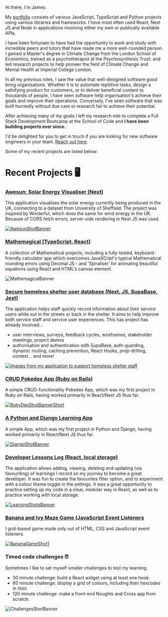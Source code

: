 Hi there, I'm James. 

My [portfolio](https://jamesdiffey.vercel.app/) consists of various JavaScript, TypeScript and Python projects using various libraries and frameworks. I have most often used React, Next JS and Node in applications involving either my own or publically available APIs. 

I have been fortunate to have had the opportunity to work and study with incredible peers and tutors that have made me a more well-rounded person. I gained a Master's degree in Climate Change from the London School of Economics; trained as a psychotherapist at the Psychosynthesis Trust; and led research projects to help pioneer the field of Climate Change and Mental Health at Imperial College London.

In all my previous roles, I saw the value that well-designed software good bring organisations. Whether it is to automate repititive tasks, design a satisfying product for customers, or to deliver beneficial content to thousands of people, I have seen software help organisation's achieve their goals and improve their operations. Conversely, I've seen software that was built hurriedly without due care or research fail to achieve their potential. 

After achieving many of my goals I left my research role to complete a Full Stack Development Bootcamp at the School of Code and **I have been building projects ever since**. 

I'd be delighted for you to get in touch if you are looking for new software engineers in your team. [Reach out here](mailto:jamesdiffeycoding@outlook.com).

Some of my recent projects are listed below:

# Recent Projects 🖥️
### [Awesun: Solar Energy Visualiser (Next)](https://awesun-solar-visualiser.vercel.app/)

This application visualises the solar energy currently being produced in the UK, connecting to a dataset from University of Sheffield. The project was inspired by Winderful, which does the same for wind energy in the UK. Because of CORS fetch errors, server-side rendering in Next JS was used.

[![AwesunShotBanner](https://github.com/jamesdiffeycoding/jamesdiffeycoding/assets/139918141/b0f83f28-72a7-41ea-9eff-57a968f0b2e4)](https://awesun-solar-visualiser.vercel.app)


### [Mathemagical (TypeScript, React)](https://mathemagical.vercel.app/)
A collection of Mathematical projects, including a fully-tested, keyboard-friendly calculator app which overcomes JavaSCript's typical Mathematical rounding errors using Decimal JS - and 'Spiraliser' for animating beautiful equations using React and HTML's canvas element.

![MathemagicalBanner](https://github.com/user-attachments/assets/f4b7e933-ddc9-4912-a8d0-24d6d8b4ca33)


### [Secure homeless shelter user database (Next, JS, SupaBase, Jest)](https://secure-nextjs-homeless-shelter-database.vercel.app/dashboard)

The application helps staff quickly record information about their service users while out in the streets or back in the shelter. It aims to help improve both service staff and service user experiences. This has project has already involved...
- user interviews, surveys, feedback cycles, wireframes, stakeholder meetings, project demos
- authorisation and authentication with SupaBase, auth-guarding, dynamic routing, caching prevention, React Hooks, prop-drilling, context... and more! 

[![Images from my application to support homeless shelter staff](https://github.com/jamesdiffeycoding/jamesdiffeycoding/assets/139918141/969e4146-8cbd-4bc4-a5bb-72f34f24deca)](https://secure-nextjs-homeless-shelter-database.vercel.app/dashboard)



### [CRUD Pokedex App (Ruby on Rails)](https://rubyonrails-pokedex.onrender.com/pokemonsters)
A simple CRUD-functionality Pokedex App, which was my first project in Ruby on Rails, having worked primarily in React/Next JS thus far.

[![RubyDexShotBannerShort](https://github.com/jamesdiffeycoding/jamesdiffeycoding/assets/139918141/87d429f5-eaca-46e4-a655-b28c06d4a2b1)](https://rubyonrails-pokedex.onrender.com/pokemonsters)


### [A Python and Django Learning App](https://django-learning-project.vercel.app/)
A simple App, which was my first project in Python and Django, having worked primarily in React/Next JS thus far.

[![DjangoShotBanner](https://github.com/jamesdiffeycoding/jamesdiffeycoding/assets/139918141/f92fd5e0-21ea-43be-8b55-ee703a9f08bc)](https://django-learning-project.vercel.app)


### [Developer Lessons Log (React, local storage)](https://developer-lessons-react.vercel.app/)
The application allows adding, viewing, deleting and updating (via favouriting) of learnings I record on my journey to become a great developer. It was fun to create the favourites filter option, and to experiment with a colour theme toggle in the settings. It was a great opportunity to practice setting up my code in a clear, modular way in React, as well as to practice working with local storage.

[![LearningShotsBanner](https://github.com/jamesdiffeycoding/jamesdiffeycoding/assets/139918141/a9bdd1d7-6432-40ca-b995-568d863e0eaf)](https://developer-lessons-react.vercel.app)


### [Banana and Ivy Maze Game (JavaScript Event Listeners](https://jamesdiffeycoding.github.io/JS-Banana-and-Ivy-Game)

I grid-based game made only out of HTML, CSS and JavaScript event listeners.

[![BananaGameShot1](https://github.com/jamesdiffeycoding/jamesdiffeycoding/assets/139918141/0cc2e1e7-1a57-49ae-878b-23d0d7cb2acc)](https://jamesdiffeycoding.github.io/JS-Banana-and-Ivy-Game)


### Timed code challenges ⏰ 
Sometimes I like to set myself smaller challenges to test my learning.
- 30 minute challenge: build a React widget using at least one hook.
- 60 minute challenge: display a grid of colours, including their hexcodes in html.
- 120 minute challenge: make a front-end Noughts and Cross app from scratch.
  
![ChallengesShotBanner](https://github.com/jamesdiffeycoding/jamesdiffeycoding/assets/139918141/be1d4e60-dfd6-4f49-81bb-589c4373da23)







